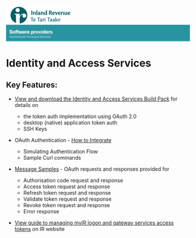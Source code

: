 ![IRD logo](../../Images/IRlogo.gif)
![Software Dev](../../Images/SoftwareDev.png)

Identity and Access Services
=======================================

Key Features:
-------------

* [View and download the Identity and Access Services Build Pack](Build%20pack%20-%20Identity%20and%20Access%20Services.pdf) for details on 
	- the token auth implementation using OAuth 2.0
	- desktop (native) application token auth 
	- SSH Keys

* OAuth Authentication - [How to Integrate](OAuth%20Authentication%20-%20How%20to%20Integrate.md)
	- Simulating Authentication Flow
	- Sample Curl commands

* [Message Samples](Message%20Samples.md) - OAuth requests and responses provided for
	- Authorisation code request and response
	- Access token request and response
	- Refresh token request and response
	- Validate token request and response
	- Revoke token request and response
	- Error response
	
* [View guide to managing myIR logon and gateway services access tokens](https://www.ird.govt.nz/software-providers/docs/managing/) on IR website
	